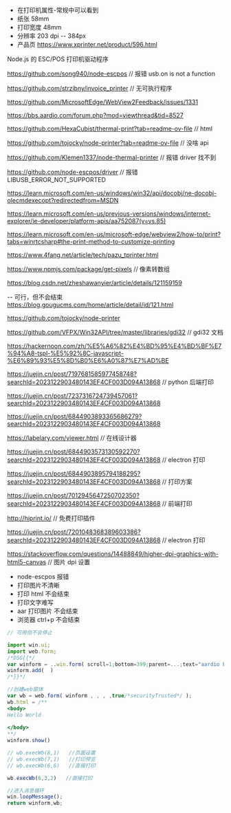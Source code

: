 - 在打印机属性-常规中可以看到
- 纸张 58mm
- 打印宽度 48mm
- 分辨率 203 dpi -- 384px
- 产品页 https://www.xprinter.net/product/596.html


Node.js 的 ESC/POS 打印机驱动程序

https://github.com/song940/node-escpos // 报错 usb.on is not a function


https://github.com/strzibny/invoice_printer // 无可执行程序

https://github.com/MicrosoftEdge/WebView2Feedback/issues/1331

https://bbs.aardio.com/forum.php?mod=viewthread&tid=8527


https://github.com/HexaCubist/thermal-print?tab=readme-ov-file // html

https://github.com/tojocky/node-printer?tab=readme-ov-file // 没啥 api

https://github.com/Klemen1337/node-thermal-printer // 报错 driver 找不到

https://github.com/node-escpos/driver // 报错 LIBUSB_ERROR_NOT_SUPPORTED

https://learn.microsoft.com/en-us/windows/win32/api/docobj/ne-docobj-olecmdexecopt?redirectedfrom=MSDN

https://learn.microsoft.com/en-us/previous-versions/windows/internet-explorer/ie-developer/platform-apis/aa752087(v=vs.85)

https://learn.microsoft.com/en-us/microsoft-edge/webview2/how-to/print?tabs=winrtcsharp#the-print-method-to-customize-printing

https://www.4fang.net/article/tech/pazu_tprinter.html

https://www.npmjs.com/package/get-pixels // 像素转数组

https://blog.csdn.net/zheshawanyier/article/details/121159159

-- 可行，但不会结束
https://blog.gougucms.com/home/article/detail/id/121.html

https://github.com/tojocky/node-printer

https://github.com/VFPX/Win32API/tree/master/libraries/gdi32 // gdi32 文档

https://hackernoon.com/zh/%E5%A6%82%E4%BD%95%E4%BD%BF%E7%94%A8-tspl-%E5%92%8C-javascript-%E6%89%93%E5%8D%B0%E6%A0%87%E7%AD%BE

https://juejin.cn/post/7197681585977458748?searchId=2023122903480143EF4CF003D094A13868 // python 后端打印

https://juejin.cn/post/7237316724739457061?searchId=2023122903480143EF4CF003D094A13868

https://juejin.cn/post/6844903893365686279?searchId=2023122903480143EF4CF003D094A13868

https://labelary.com/viewer.html // 在线设计器

https://juejin.cn/post/6844903573130592270?searchId=2023122903480143EF4CF003D094A13868 // electron 打印

https://juejin.cn/post/6844903895794188295?searchId=2023122903480143EF4CF003D094A13868 // 打印方案

https://juejin.cn/post/7012945647250702350?searchId=2023122903480143EF4CF003D094A13868 // 前端打印

http://hiprint.io/ // 免费打印插件

https://juejin.cn/post/7201048368389603386?searchId=2023122903480143EF4CF003D094A13868 // electron 打印

https://stackoverflow.com/questions/14488849/higher-dpi-graphics-with-html5-canvas // 图片 dpi 设置

- node-escpos 报错
- 打印图片不清晰
- 打印 html 不会结束
- 打印文字难写
- aar 打印图片 不会结束
- 浏览器 ctrl+p 不会结束

``` js
// 可用但不会停止

import win.ui;
import web.form;
/*DSG{{*/
var winform = ..win.form( scroll=1;bottom=399;parent=...;text="aardio Form";right=599 )
winform.add(  )
/*}}*/

//创建web窗体
var wb = web.form( winform , , , ,true/*securityTrusted*/ );
wb.html = /**
<body> 
Hello World
  
</body> 
**/
winform.show() 

// wb.execWb(8,1)   //页面设置
// wb.execWb(7,1)   //打印预览
// wb.execWb(6,6)   //直接打印

wb.execWb(6,3,2)   //直接打印

//进入消息循环
win.loopMessage();
return winform,wb;
```